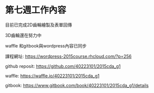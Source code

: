 # 第七週工作內容

目前已完成2D齒輪繪製及表單回傳

3D齒輪還在努力中

waffle 和gitbook與wordpress內容已同步

課程網址: https://wordpress-2015course.rhcloud.com/?p=256 

github reposit: https://github.com/40223101/2015cda_g1

waffle: https://waffle.io/40223101/2015cda_g1

gitbook: https://www.gitbook.com/book/40223101/2015cda_g1/details
